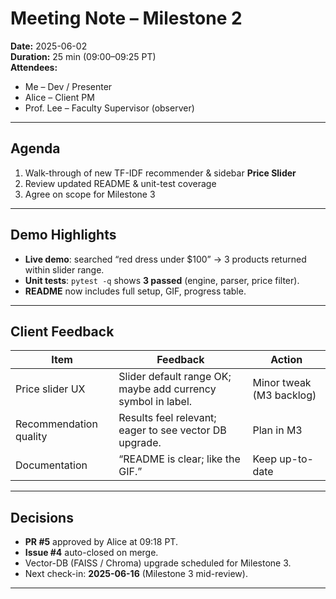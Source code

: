 # Meeting Note – Milestone 2  
**Date:** 2025-06-02  
**Duration:** 25 min (09:00–09:25 PT)  
**Attendees:**  
- Me – Dev / Presenter  
- Alice – Client PM  
- Prof. Lee – Faculty Supervisor (observer)

---

## Agenda  
1. Walk-through of new TF-IDF recommender & sidebar **Price Slider**  
2. Review updated README & unit-test coverage  
3. Agree on scope for Milestone 3

---

## Demo Highlights  
- **Live demo**: searched “red dress under $100” → 3 products returned within slider range.  
- **Unit tests**: `pytest -q` shows **3 passed** (engine, parser, price filter).  
- **README** now includes full setup, GIF, progress table.

---

## Client Feedback  
| Item | Feedback | Action |
|------|----------|--------|
| Price slider UX | Slider default range OK; maybe add currency symbol in label. | Minor tweak (M3 backlog) |
| Recommendation quality | Results feel relevant; eager to see vector DB upgrade. | Plan in M3 |
| Documentation | “README is clear; like the GIF.” | Keep up-to-date |

---

## Decisions  
- **PR #5** approved by Alice at 09:18 PT.  
- **Issue #4** auto-closed on merge.  
- Vector-DB (FAISS / Chroma) upgrade scheduled for Milestone 3.  
- Next check-in: **2025-06-16** (Milestone 3 mid-review).

---
